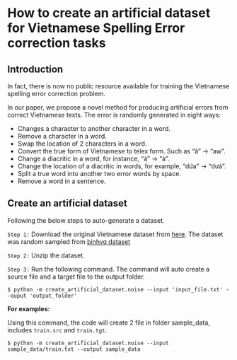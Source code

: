 # How to create an artificial dataset for Vietnamese Spelling Error correction tasks

## Introduction

In fact, there is now no public resource available for training the Vietnamese spelling error correction problem. 

In our paper, we propose a novel method for producing artificial errors from correct Vietnamese texts. The error is randomly generated in eight ways:

- Changes a character to another character in a word.
- Remove a character in a word.
- Swap the location of 2 characters in a word.
- Convert the true form of Vietnamese to telex form. Such as “ă” -> “aw”.
- Change a diacritic in a word, for instance, “á” -> “à”.
- Change the location of a diacritic in words, for example, “dứa" -> “dưá”.
- Split a true word into another two error words by space.
- Remove a word in a sentence.

## Create an artificial dataset

Following the below steps to auto-generate a dataset.

`Step 1:` Download the original Vietnamese dataset from [here](https://drive.google.com/drive/folders/1a4MJwEUn19P-LvxfDzAXz2zMv-d35L5a?fbclid=IwAR0J1hvuvIPcdTYxgWK8BAud42KObCfifJaAhQ1Gr6Fux-FY-l-YB7Fw4to). The dataset was random sampled from [binhvq dataset](https://github.com/binhvq/news-corpus)

`Step 2:` Unzip the dataset.

`Step 3:` Run the following command. The command will auto create a source file and a target file to the output folder.
```
$ python -m create_artificial_dataset.noise --input 'input_file.txt' --ouput 'output_folder'
```

**For examples:**

Using this command, the code will create 2 file in folder sample_data, includes `train.src` and `train.tgt`.
```
$ python -m create_artificial_dataset.noise --input sample_data/train.txt --output sample_data
```
